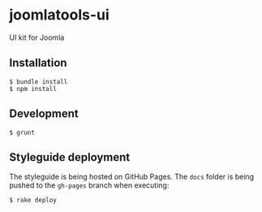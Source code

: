 # joomlatools-ui
UI kit for Joomla

## Installation

```
$ bundle install
$ npm install
```

## Development

```
$ grunt
````

## Styleguide deployment

The styleguide is being hosted on GitHub Pages. The `docs` folder is being pushed to the `gh-pages` branch when executing:

```
$ rake deploy
```


